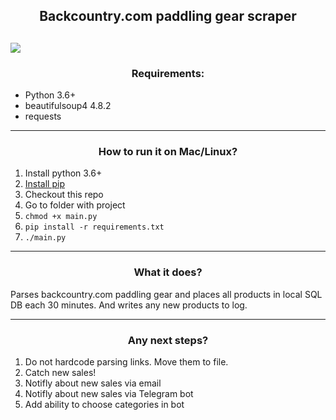 <h2 align="center">Backcountry.com paddling gear scraper<h2>

![](https://i.imgur.com/xyEAmi6.png)

<h3 align="center">Requirements:</h3>

- Python 3.6+
- beautifulsoup4 4.8.2
- requests

------------
<h3 align="center">How to run it on Mac/Linux?</h3>

1. Install python 3.6+
2. [Install pip](https://pip.pypa.io/en/stable/installing/ "Install pip")
3. Checkout this repo
4. Go to folder with project
5. `chmod +x main.py`
6. `pip install -r requirements.txt`
7. `./main.py`

------------

<h3 align="center">What it does?</h3>

Parses backcountry.com paddling gear and places all products in local SQL DB each 30 minutes. And writes any new products to log. 


------------

<h3 align="center">Any next steps?</h3>

1. Do not hardcode parsing links. Move them to file.
2. Catch new sales!
3. Notifly about new sales via email
4. Notifly about new sales via Telegram bot
5. Add ability to choose categories in bot



